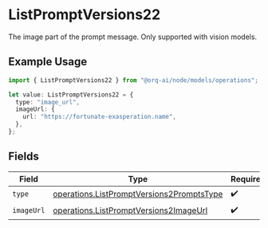 # ListPromptVersions22

The image part of the prompt message. Only supported with vision models.

## Example Usage

```typescript
import { ListPromptVersions22 } from "@orq-ai/node/models/operations";

let value: ListPromptVersions22 = {
  type: "image_url",
  imageUrl: {
    url: "https://fortunate-exasperation.name",
  },
};
```

## Fields

| Field                                                                                                  | Type                                                                                                   | Required                                                                                               | Description                                                                                            |
| ------------------------------------------------------------------------------------------------------ | ------------------------------------------------------------------------------------------------------ | ------------------------------------------------------------------------------------------------------ | ------------------------------------------------------------------------------------------------------ |
| `type`                                                                                                 | [operations.ListPromptVersions2PromptsType](../../models/operations/listpromptversions2promptstype.md) | :heavy_check_mark:                                                                                     | N/A                                                                                                    |
| `imageUrl`                                                                                             | [operations.ListPromptVersions2ImageUrl](../../models/operations/listpromptversions2imageurl.md)       | :heavy_check_mark:                                                                                     | N/A                                                                                                    |